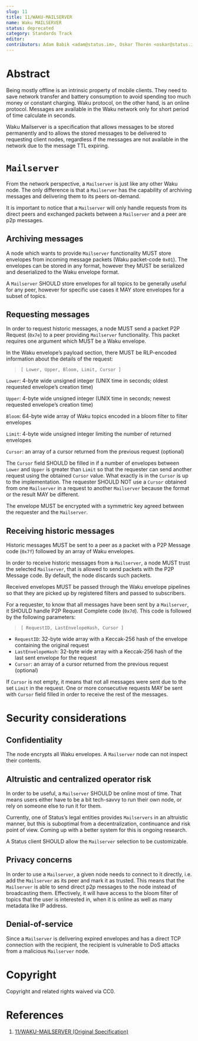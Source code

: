 ```yaml
---
slug: 11
title: 11/WAKU-MAILSERVER
name: Waku MAILSERVER
status: deprecated
category: Standards Track
editor:
contributors: Adam Babik <adam@status.im>, Oskar Thorén <oskar@status.im>, Samuel Hawksby-Robinson <samuel@status.im>
---
```


# Abstract
Being mostly offline is an intrinsic property of mobile clients. 
They need to save network transfer and battery consumption to avoid spending too much money or constant charging. 
Waku protocol, on the other hand, is an online protocol. 
Messages are available in the Waku network only for short period of time calculate in seconds.

Waku Mailserver is a specification that allows messages to be stored permanently and to 
allows the stored messages to be delivered to requesting client nodes, 
regardless if the messages are not available in the network due to the message TTL expiring.

# `Mailserver`
From the network perspective, a `Mailserver` is just like any other Waku node. 
The only difference is that a `Mailserver` has the capability of archiving messages and delivering 
them to its peers on-demand.

It is important to notice that a `Mailserver` will only handle requests from its direct peers and exchanged 
packets between a `Mailserver` and a peer are p2p messages.

## Archiving messages
A node which wants to provide `Mailserver` functionality MUST store envelopes from incoming message packets (Waku packet-code `0x01`). 
The envelopes can be stored in any format, however they MUST be serialized and deserialized to the Waku envelope format.

A `Mailserver` SHOULD store envelopes for all topics to be generally useful for any peer, however 
for specific use cases it MAY store envelopes for a subset of topics.

## Requesting messages
In order to request historic messages, a node MUST send a packet P2P Request (`0x7e`) to a peer providing `Mailserver` functionality. 
This packet requires one argument which MUST be a Waku envelope.

In the Waku envelope’s payload section, there MUST be RLP-encoded information about the details of the request:
> `[ Lower, Upper, Bloom, Limit, Cursor ]`

`Lower`: 4-byte wide unsigned integer (UNIX time in seconds; oldest requested envelope’s creation time)

`Upper`: 4-byte wide unsigned integer (UNIX time in seconds; newest requested envelope’s creation time)

`Bloom`: 64-byte wide array of Waku topics encoded in a bloom filter to filter envelopes

`Limit`: 4-byte wide unsigned integer limiting the number of returned envelopes

`Cursor`: an array of a cursor returned from the previous request (optional)

The `Cursor` field SHOULD be filled in if a number of envelopes between `Lower` and `Upper` 
is greater than `Limit` so that the requester can send another request using the obtained `Cursor` value. 
What exactly is in the `Cursor` is up to the implementation. 
The requester SHOULD NOT use a `Cursor` obtained from one `Mailserver` in a request to 
another `Mailserver` because the format or the result MAY be different.

The envelope MUST be encrypted with a symmetric key agreed between the requester and the `Mailserver`.

## Receiving historic messages
Historic messages MUST be sent to a peer as a packet with a P2P Message code (`0x7f`) followed by an array of Waku envelopes.

In order to receive historic messages from a `Mailserver`, a node MUST trust the selected `Mailserver`, 
that is allowed to send packets with the P2P Message code. 
By default, the node discards such packets.

Received envelopes MUST be passed through the Waku envelope pipelines so 
that they are picked up by registered filters and passed to subscribers.

For a requester, to know that all messages have been sent by a `Mailserver`, 
it SHOULD handle P2P Request Complete code (`0x7d`). 
This code is followed by the following parameters:

> `[ RequestID, LastEnvelopeHash, Cursor ]`

- `RequestID`: 32-byte wide array with a Keccak-256 hash of the envelope containing the original request
- `LastEnvelopeHash`: 32-byte wide array with a Keccak-256 hash of the last sent envelope for the request
- `Cursor`: an array of a cursor returned from the previous request (optional)

If `Cursor` is not empty, it means that not all messages were sent due to the set `Limit` in the request. 
One or more consecutive requests MAY be sent with `Cursor` field filled in order to receive the rest of the messages.

# Security considerations
## Confidentiality
The node encrypts all Waku envelopes. A `Mailserver` node can not inspect their contents.

## Altruistic and centralized operator risk
In order to be useful, a `Mailserver` SHOULD be online most of time. 
That means users either have to be a bit tech-savvy to run their own node, or rely 
on someone else to run it for them.

Currently, one of Status’s legal entities provides `Mailservers` in an altruistic manner, but this 
is suboptimal from a decentralization, continuance and risk point of view. 
Coming up with a better system for this is ongoing research.

A Status client SHOULD allow the `Mailserver` selection to be customizable.

## Privacy concerns
In order to use a `Mailserver`, a given node needs to connect to it directly, i.e. 
add the `Mailserver` as its peer and mark it as trusted. 
This means that the `Mailserver` is able to send direct p2p messages to the node instead of broadcasting them. 
Effectively, it will have access to the bloom filter of topics that the user is interested in, 
when it is online as well as many metadata like IP address.

## Denial-of-service
Since a `Mailserver` is delivering expired envelopes and has a direct TCP connection with the recipient, 
the recipient is vulnerable to DoS attacks from a malicious `Mailserver` node.

# Copyright
Copyright and related rights waived via CC0.

# References
1. [11/WAKU-MAILSERVER (Original Specification)](https://github.com/status-im/specs/blob/master/docs/spec/11-waku-mailserver.md)

